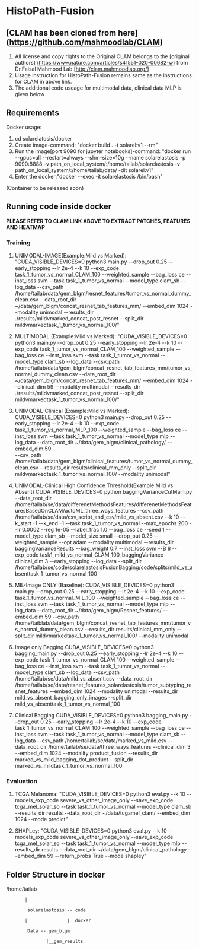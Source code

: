 # HistoPath-Fusion

## [CLAM has been cloned from here] (https://github.com/mahmoodlab/CLAM)
1. All license and copy rights to the Original CLAM belongs to the [original authors] (https://www.nature.com/articles/s41551-020-00682-w) from Dr.Faisal Mahmood Lab [http://clam.mahmoodlab.org/]
2. Usage instruction for HistoPath-Fusion remains same as the instructions for CLAM in above link.
3. The additional code useage for multimodal data, clinical data MLP is given below

## Requirements
Docker usage:
1. cd solarelatosis/docker
2. Create image-command: "docker build . -t solarel:v1 --rm"
3. Run the image[port 9090 for jupyter notebooks]-command: "docker run --gpus=all --restart=always --shm-size=10g --name solarelastosis -p 9090:8888 -v path_on_local_system/:/home/tailab/solarelastosis -v path_on_local_system/:/home/tailab/data/  -dit solarel:v1"
4. Enter the docker:"docker --exec -it solarelastosis /bin/bash"

(Container to be released  soon)
## Running code inside docker
**PLEASE REFER TO CLAM LINK ABOVE TO EXTRACT PATCHES, FEATURES AND HEATMAP**
### Training
1. UNIMODAL-IMAGE(Example:Mild vs Marked):
"CUDA_VISIBLE_DEVICES=0 python3 main.py --drop_out 0.25 --early_stopping --lr 2e-4 --k 10 --exp_code task_1_tumor_vs_normal_CLAM_100 --weighted_sample --bag_loss ce --inst_loss svm 
--task task_1_tumor_vs_normal --model_type clam_sb --log_data --csv_path /home/tailab/data/gem_blgm/resnet_features/tumor_vs_normal_dummy_clean.csv
--data_root_dir ~/data/gem_blgm/concat_resnet_tab_features_mm/ --embed_dim 1024  --modality unimodal 
--results_dir ./results/mildvmarked_concat_post_resnet --split_dir mildvmarkedtask_1_tumor_vs_normal_100/"

2. MULTIMODAL (Example:Mild vs Marked):
"CUDA_VISIBLE_DEVICES=0 python3 main.py --drop_out 0.25 --early_stopping --lr 2e-4 --k 10 --exp_code task_1_tumor_vs_normal_CLAM_100 --weighted_sample --bag_loss ce --inst_loss svm 
--task task_1_tumor_vs_normal --model_type clam_sb --log_data --csv_path /home/tailab/data/gem_blgm/concat_resnet_tab_features_mm/tumor_vs_normal_dummy_clean.csv
--data_root_dir ~/data/gem_blgm/concat_resnet_tab_features_mm/ --embed_dim 1024 --clinical_dim 59 --modality multimodal 
--results_dir ./results/mildvmarked_concat_post_resnet --split_dir mildvmarkedtask_1_tumor_vs_normal_100/"

3. UNIMODAL-Clinical (Example:Mild vs Marked):
CUDA_VISIBLE_DEVICES=0 python3 main.py --drop_out 0.25 --early_stopping --lr 2e-4 --k 10 --exp_code task_1_tumor_vs_normal_MLP_100 --weighted_sample --bag_loss ce --inst_loss svm 
--task task_1_tumor_vs_normal --model_type mlp --log_data --data_root_dir ~/data/gem_blgm/clinical_pathology/ --embed_dim 59  
--csv_path /home/tailab/data/gem_blgm/clinical_features/tumor_vs_normal_dummy_clean.csv --results_dir results/clinical_mm_only 
--split_dir mildvmarkedtask_1_tumor_vs_normal_100/ --modality unimodal"
4. UNIMODAL-Clinical High Confidence Threshold(Example:Mild vs Absent)
CUDA_VISIBLE_DEVICES=0 python baggingVarianceCutMain.py   --data_root_dir /home/tailab/se/data/differenetMethodsFeatures/differenetMethodsFeaturesBasedOnCLAM/autoML_three_ways_features   --csv_path /home/tailab/se/data/csv_script_and_csv/mild_vs_absent.csv   --k 10   --k_start -1   --k_end -1   --task task_1_tumor_vs_normal   --max_epochs 200   --lr 0.0002   --reg 1e-05   --label_frac 1.0   --bag_loss ce   --seed 1   --model_type clam_sb   --model_size small   --drop_out 0.25   --weighted_sample   --opt adam   --modality multimodal   --results_dir baggingVarianceResults --bag_weight 0.7 --inst_loss svm --B 8 --exp_code task1_mild_vs_normal_CLAM_100_baggingVariance  --clinical_dim 3 --early_stopping --log_data --split_dir /home/tailab/se/code/solarelastosisFusionBagging/code/splits/mild_vs_absenttask_1_tumor_vs_normal_100
6. MIL-Image ONLY (Baseline):
CUDA_VISIBLE_DEVICES=0 python3 main.py --drop_out 0.25 --early_stopping --lr 2e-4 --k 10 --exp_code task_1_tumor_vs_normal_MIL_100 --weighted_sample --bag_loss ce --inst_loss svm --task task_1_tumor_vs_normal --model_type mlp --log_data --data_root_dir ~/data/gem_blgm/Resnet_features/ --embed_dim 59  --csv_path /home/taiblab/data/gem_blgm/concat_resnet_tab_features_mm/tumor_vs_normal_dummy_clean.csv --results_dir results/clinical_mm_only --split_dir mildvmarkedtask_1_tumor_vs_normal_100/ --modality unimodal

7. Image only Bagging
CUDA_VISIBLE_DEVICES=0 python3 bagging_main.py --drop_out 0.25 --early_stopping --lr 2e-4 --k 10 --exp_code task_1_tumor_vs_normal_CLAM_100 --weighted_sample --bag_loss ce --inst_loss svm --task task_1_tumor_vs_normal --model_type clam_sb --log_data --csv_path /home/tailab/se/data/mild_vs_absent.csv --data_root_dir /home/tailab/se/data/resnet_features_solarelastosis/tumor_subtyping_resnet_features  --embed_dim 1024  --modality unimodal --results_dir mild_vs_absent_bagging_only_images --split_dir mild_vs_absenttask_1_tumor_vs_normal_100

8. Clinical Bagging
CUDA_VISIBLE_DEVICES=0 python3 bagging_main.py --drop_out 0.25 --early_stopping --lr 2e-4 --k 10 --exp_code task_1_tumor_vs_normal_CLAM_100 --weighted_sample --bag_loss ce --inst_loss svm --task task_1_tumor_vs_normal --model_type clam_sb --log_data --csv_path /home/tailab/se/data/marked_vs_mild.csv --data_root_dir /home/tailab/se/data/three_ways_features --clinical_dim 3  --embed_dim 1024  --modality product_fusion --results_dir marked_vs_mild_bagging_dot_product --split_dir marked_vs_mildtask_1_tumor_vs_normal_100

### Evaluation

1. TCGA Melanoma:
"CUDA_VISIBLE_DEVICES=0 python3 eval.py --k 10 --models_exp_code severe_vs_other_image_only  --save_exp_code tcga_mel_solar_so --task task_1_tumor_vs_normal --model_type clam_sb --results_dir results --data_root_dir ~/data/tcgamel_clam/ --embed_dim 1024 --mode predict"

2. SHAPLey:
"CUDA_VISIBLE_DEVICES=0 python3 eval.py --k 10 --models_exp_code severe_vs_other_image_only  --save_exp_code tcga_mel_solar_so --task task_1_tumor_vs_normal --model_type mlp --results_dir results --data_root_dir ~/data/gem_blgm/clinical_pathology --embed_dim 59 
--return_probs True --mode shapley"


## Folder Structure in docker
/home/tailab

           |

            solarelastosis -- code

           |               |__docker
            
            Data -- gem_blgm
                   
                   |__gem_results      
